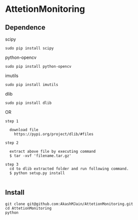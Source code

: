 # AttetionMonitoring
## Dependence

scipy

  `sudo pip install scipy`

python-opencv

  `sudo pip install python-opencv`

imutils

  `sudo pip install imutils`

dlib

  `sudo pip install dlib`

  OR
  
  ```
  step 1
  
    download file    
      https://pypi.org/project/dlib/#files
    
  step 2  
  
    extract above file by executing command 
    $ tar -xvf 'filename.tar.gz'
    
  step 3
    cd to dlib extracted folder and run following command.
    $ python setup.py install
    
  ```


## Install

```
git clone git@github.com:AkashMJain/AttetionMonitoring.git
cd AttetionMonitoring
python 
```

